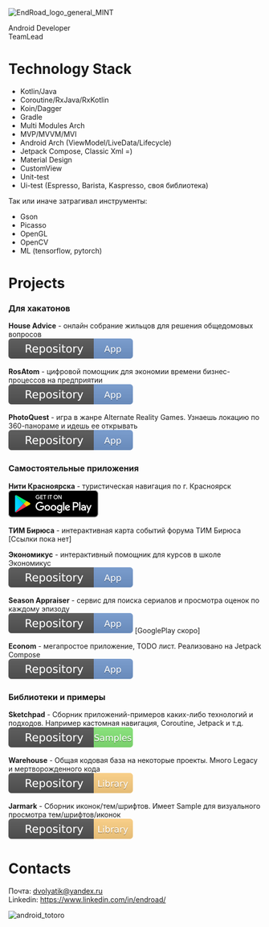 ![EndRoad_logo_general_MINT](https://user-images.githubusercontent.com/42086955/113908599-ebe4e280-9800-11eb-8897-1dbb1ab3a8f9.png)

Android Developer  
TeamLead

# Technology Stack
- Kotlin/Java
- Coroutine/RxJava/RxKotlin
- Koin/Dagger
- Gradle
- Multi Modules Arch
- MVP/MVVM/MVI
- Android Arch (ViewModel/LiveData/Lifecycle)
- Jetpack Compose, Classic Xml =)
- Material Design
- CustomView
- Unit-test
- Ui-test (Espresso, Barista, Kaspresso, своя библиотека)

Так или иначе затрагивал инструменты:
- Gson
- Picasso
- OpenGL
- OpenCV
- ML (tensorflow, pytorch)

# Projects

### Для хакатонов

**House Advice** - онлайн собрание жильцов для решения общедомовых вопросов  
[![Repository](/icon/RepositoryApp.svg)](https://github.com/RasM24/Samples-HouseAdvice)

**RosAtom** - цифровой помощник для экономии времени бизнес-процессов на предприятии  
[![Repository](/icon/RepositoryApp.svg)](https://github.com/RasM24/hakaton-Rosatom)

**PhotoQuest** - игра в жанре Alternate Reality Games. Узнаешь локацию по 360-панораме и идешь ее открывать  
[![Repository](/icon/RepositoryApp.svg)](https://github.com/RasM24/Archive-PhotoQuest) 

### Самостоятельные приложения

**Нити Красноярска** - туристическая навигация по г. Красноярск  
[![GooglePlay](/icon/GooglePlay.svg)](https://play.google.com/store/apps/details?id=endroad.nitiway&hl=ru&gl=US) 

**ТИМ Бирюса** - интерактивная карта событий форума ТИМ Бирюса  
[Ссылки пока нет] 

**Экономикус** - интерактивный помощник для курсов в школе Экономикус  
[![Repository](/icon/RepositoryApp.svg)](https://github.com/RasM24/Archive-Economicus) 

**Season Appraiser** - сервис для поиска сериалов и просмотра оценок по каждому эпизоду  
[![Repository](/icon/RepositoryApp.svg)](https://github.com/RasM24/App-SeasonAppraiser) [GooglePlay скоро]

**Econom** - мегапростое приложение, TODO лист. Реализовано на Jetpack Compose  
[![Repository](/icon/RepositoryApp.svg)](https://github.com/RasM24/App-Econom)

### Библиотеки и примеры

**Sketchpad** - Сборник приложений-примеров каких-либо технологий и подходов. Например кастомная навигация, Coroutine, Jetpack и т.д.  
[![Repository](/icon/RepositorySamples.svg)](https://github.com/RasM24/Samples-Sketchpad)

**Warehouse** - Общая кодовая база на некоторые проекты. Много Legacy и мертворожденного кода  
[![Repository](/icon/RepositoryLibrary.svg)](https://github.com/RasM24/Libraries-Warehouse) 

**Jarmark** - Сборник иконок/тем/шрифтов. Имеет Sample для визуального просмотра тем/шрифтов/иконок  
[![Repository](/icon/RepositoryLibrary.svg)](https://github.com/RasM24/Libraries-Jarmark) 

# Contacts
Почта: dvolyatik@yandex.ru  
Linkedin: https://www.linkedin.com/in/endroad/

![android_totoro](https://user-images.githubusercontent.com/42086955/113917019-e1c7e180-980a-11eb-92de-8d32f19f03a9.png)
